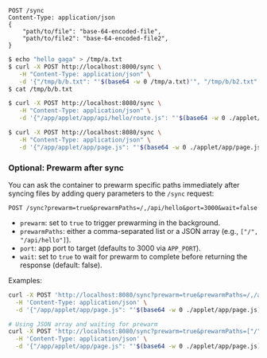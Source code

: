```
POST /sync
Content-Type: application/json
{
    "path/to/file": "base-64-encoded-file",
    "path/to/file2": "base-64-encoded-file2",
}
```

```bash
$ echo "hello gaga" > /tmp/a.txt
$ curl -X POST http://localhost:8000/sync \
   -H "Content-Type: application/json" \
   -d '{"/tmp/b/b.txt": "'$(base64 -w 0 /tmp/a.txt)'", "/tmp/b/b2.txt": "'$(base64 -w 0 /tmp/a.txt)'"}'
$ cat /tmp/b/b.txt
```


```bash
$ curl -X POST http://localhost:8080/sync \
   -H "Content-Type: application/json" \
   -d '{"/app/applet/app/api/hello/route.js": "'$(base64 -w 0 ./applet/app/api/hello/route.js)'"}'

$ curl -X POST http://localhost:8080/sync \
   -H "Content-Type: application/json" \
   -d '{"/app/applet/app/page.js": "'$(base64 -w 0 ./applet/app/page.js)'"}'

```

### Optional: Prewarm after sync

You can ask the container to prewarm specific paths immediately after syncing files by adding query parameters to the `/sync` request:

```
POST /sync?prewarm=true&prewarmPaths=/,/api/hello&port=3000&wait=false
```

- `prewarm`: set to `true` to trigger prewarming in the background.
- `prewarmPaths`: either a comma-separated list or a JSON array (e.g., `["/", "/api/hello"]`).
- `port`: app port to target (defaults to 3000 via `APP_PORT`).
- `wait`: set to `true` to wait for prewarm to complete before returning the response (default: false).

Examples:

```bash
curl -X POST 'http://localhost:8080/sync?prewarm=true&prewarmPaths=/,/api/hello' \
  -H 'Content-Type: application/json' \
  -d '{"/app/applet/app/page.js": "'$(base64 -w 0 ./applet/app/page.js)'"}'

# Using JSON array and waiting for prewarm
curl -X POST 'http://localhost:8080/sync?prewarm=true&prewarmPaths=["/","/api/hello"]&wait=true' \
  -H 'Content-Type: application/json' \
  -d '{"/app/applet/app/page.js": "'$(base64 -w 0 ./applet/app/page.js)'"}'
```
